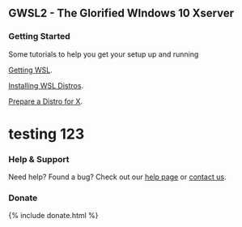 ## GWSL2 - The Glorified WIndows 10 Xserver



### Getting Started

Some tutorials to help you get your setup up and running

[Getting WSL](https://guides.github.com/features/mastering-markdown/).

[Installing WSL Distros](https://guides.github.com/features/mastering-markdown/).

[Prepare a Distro for X](https://guides.github.com/features/mastering-markdown/).

# testing 123





### Help & Support
Need help? Found a bug? Check out our [help page](https://help.github.com/categories/github-pages-basics/) or [contact us](https://github.com/contact).




### Donate

{% include donate.html %}
